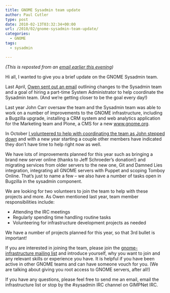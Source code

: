 ```yaml
---
title: GNOME Sysadmin team update
author: Paul Cutler
type: post
date: 2010-02-13T03:32:34+00:00
url: /2010/02/gnome-sysadmin-team-update/
categories:
  - GNOME
tags:
  - sysadmin

---
```

_(This is reposted from an [email earlier this evening][1])_

Hi all, I wanted to give you a brief update on the GNOME Sysadmin team.

Last April, [Owen sent out an email][2] outlining changes to the Sysadmin team and a goal of hiring a part-time System Administrator to help coordinate the Sysadmin team. (And we&#8217;re getting closer to be the goal every day!)

Last year John Carr oversaw the team and the Sysadmin team was able to work on a number of improvements to the GNOME infrastructure, including a Bugzilla upgrade, installing a CRM system and web analytics application for the Marketing team and Plone, a CMS for a new www.gnome.org.

In October [I volunteered to help with coordinating the team as John stepped down][3] and with a new year starting a couple other members have indicated they don&#8217;t have time to help right now as well.

We have lots of improvements planned for this year such as bringing a brand new server online (thanks to Jeff Schroeder&#8217;s donation!) and migrating services from older servers to the new one, Git and Damned Lies integration, integrating all GNOME servers with Puppet and scoping Tomboy Online. That&#8217;s just to name a few &#8211; we also have a number of tasks open in Bugzilla in the sysadmin component.

We are looking for two volunteers to join the team to help with these projects and more. As Owen mentioned last year, team member responsibilities include:

  * Attending the IRC meetings
  * Regularly spending time handling routine tasks
  * Volunteering for infrastructure development projects as needed

We have a number of projects planned for this year, so that 3rd bullet is important!

If you are interested in joining the team, please join the [gnome-infrastructure mailing list][4] and introduce yourself, why you want to join and any relevant skills or experience you have. It is helpful if you have been active in other GNOME teams and can have someone vouch for you. (We are talking about giving you root access to GNOME servers, after all!)

If you have any questions, please feel free to send me an email, email the infrastructure list or stop by the #sysadmin IRC channel on GIMPNet IRC.

 [1]: http://mail.gnome.org/archives/gnome-infrastructure/2010-February/msg00019.html
 [2]: http://mail.gnome.org/archives/gnome-infrastructure/2009-April/msg00075.html
 [3]: http://mail.gnome.org/archives/gnome-infrastructure/2009-October/msg00020.html
 [4]: http://mail.gnome.org/mailman/listinfo/gnome-infrastructure